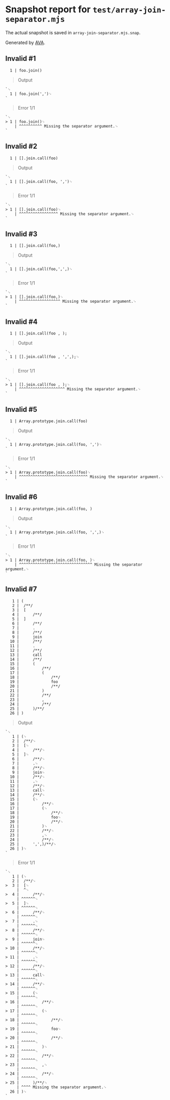 # Snapshot report for `test/array-join-separator.mjs`

The actual snapshot is saved in `array-join-separator.mjs.snap`.

Generated by [AVA](https://avajs.dev).

## Invalid #1
      1 | foo.join()

> Output

    `␊
      1 | foo.join(',')␊
    `

> Error 1/1

    `␊
    > 1 | foo.join()␊
        | ^^^^^^^^^^ Missing the separator argument.␊
    `

## Invalid #2
      1 | [].join.call(foo)

> Output

    `␊
      1 | [].join.call(foo, ',')␊
    `

> Error 1/1

    `␊
    > 1 | [].join.call(foo)␊
        | ^^^^^^^^^^^^^^^^^ Missing the separator argument.␊
    `

## Invalid #3
      1 | [].join.call(foo,)

> Output

    `␊
      1 | [].join.call(foo,',',)␊
    `

> Error 1/1

    `␊
    > 1 | [].join.call(foo,)␊
        | ^^^^^^^^^^^^^^^^^^ Missing the separator argument.␊
    `

## Invalid #4
      1 | [].join.call(foo , );

> Output

    `␊
      1 | [].join.call(foo , ',',);␊
    `

> Error 1/1

    `␊
    > 1 | [].join.call(foo , );␊
        | ^^^^^^^^^^^^^^^^^^^^ Missing the separator argument.␊
    `

## Invalid #5
      1 | Array.prototype.join.call(foo)

> Output

    `␊
      1 | Array.prototype.join.call(foo, ',')␊
    `

> Error 1/1

    `␊
    > 1 | Array.prototype.join.call(foo)␊
        | ^^^^^^^^^^^^^^^^^^^^^^^^^^^^^^ Missing the separator argument.␊
    `

## Invalid #6
      1 | Array.prototype.join.call(foo, )

> Output

    `␊
      1 | Array.prototype.join.call(foo, ',',)␊
    `

> Error 1/1

    `␊
    > 1 | Array.prototype.join.call(foo, )␊
        | ^^^^^^^^^^^^^^^^^^^^^^^^^^^^^^^^ Missing the separator argument.␊
    `

## Invalid #7
       1 | (
       2 | 	/**/
       3 | 	[
       4 | 		/**/
       5 | 	]
       6 | 		/**/
       7 | 		.
       8 | 		/**/
       9 | 		join
      10 | 		/**/
      11 | 		.
      12 | 		/**/
      13 | 		call
      14 | 		/**/
      15 | 		(
      16 | 			/**/
      17 | 			(
      18 | 				/**/
      19 | 				foo
      20 | 				/**/
      21 | 			)
      22 | 			/**/
      23 | 			,
      24 | 			/**/
      25 | 		)/**/
      26 | )

> Output

    `␊
       1 | (␊
       2 | 	/**/␊
       3 | 	[␊
       4 | 		/**/␊
       5 | 	]␊
       6 | 		/**/␊
       7 | 		.␊
       8 | 		/**/␊
       9 | 		join␊
      10 | 		/**/␊
      11 | 		.␊
      12 | 		/**/␊
      13 | 		call␊
      14 | 		/**/␊
      15 | 		(␊
      16 | 			/**/␊
      17 | 			(␊
      18 | 				/**/␊
      19 | 				foo␊
      20 | 				/**/␊
      21 | 			)␊
      22 | 			/**/␊
      23 | 			,␊
      24 | 			/**/␊
      25 | 		',',)/**/␊
      26 | )␊
    `

> Error 1/1

    `␊
       1 | (␊
       2 | 	/**/␊
    >  3 | 	[␊
         | 	^␊
    >  4 | 		/**/␊
         | ^^^^^^␊
    >  5 | 	]␊
         | ^^^^^^␊
    >  6 | 		/**/␊
         | ^^^^^^␊
    >  7 | 		.␊
         | ^^^^^^␊
    >  8 | 		/**/␊
         | ^^^^^^␊
    >  9 | 		join␊
         | ^^^^^^␊
    > 10 | 		/**/␊
         | ^^^^^^␊
    > 11 | 		.␊
         | ^^^^^^␊
    > 12 | 		/**/␊
         | ^^^^^^␊
    > 13 | 		call␊
         | ^^^^^^␊
    > 14 | 		/**/␊
         | ^^^^^^␊
    > 15 | 		(␊
         | ^^^^^^␊
    > 16 | 			/**/␊
         | ^^^^^^␊
    > 17 | 			(␊
         | ^^^^^^␊
    > 18 | 				/**/␊
         | ^^^^^^␊
    > 19 | 				foo␊
         | ^^^^^^␊
    > 20 | 				/**/␊
         | ^^^^^^␊
    > 21 | 			)␊
         | ^^^^^^␊
    > 22 | 			/**/␊
         | ^^^^^^␊
    > 23 | 			,␊
         | ^^^^^^␊
    > 24 | 			/**/␊
         | ^^^^^^␊
    > 25 | 		)/**/␊
         | ^^^^ Missing the separator argument.␊
      26 | )␊
    `
